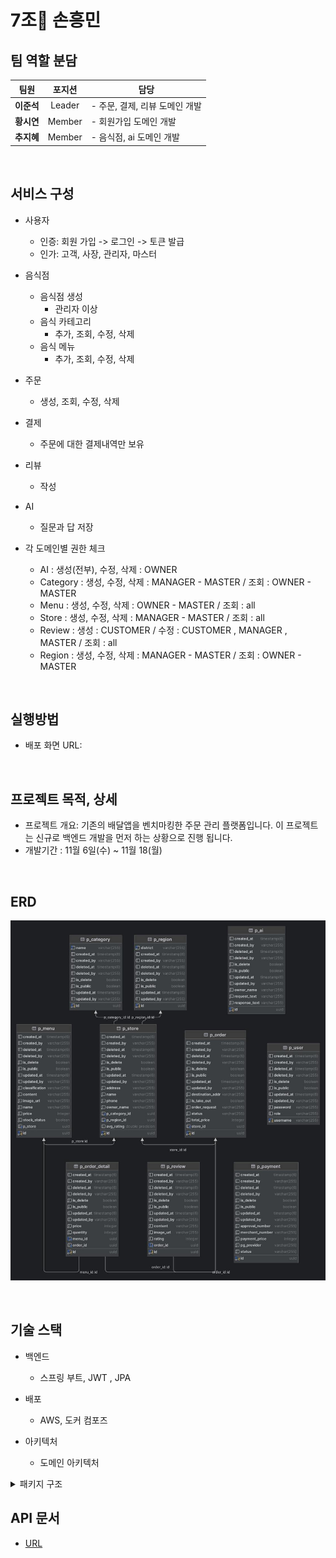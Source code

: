 7조 손흥민
=============

## 팀 역할 분담
<table>
  <thead>
    <tr>
      <th align="center">팀원</th>
      <th align="center">포지션</th>
      <th align="center">담당</th>
    </tr>
  </thead>
  <tbody>
    <tr>
      <td align="center"><b>이준석</b></td>
      <td align="center">Leader</td>
      <td align="left">
        - 주문, 결제, 리뷰 도메인 개발
      </td>
    </tr>
    <tr>
      <td align="center"><b>황시연</b></td>
      <td align="center">Member</td>
      <td align="left">
        - 회원가입 도메인 개발
      </td>
    </tr>
        <tr>
      <td align="center"><b>추지혜</b></td>
      <td align="center">Member</td>
      <td align="left">
        - 음식점, ai 도메인 개발
      </td>
    </tr>
  </tbody>
</table>


</br>

## 서비스 구성

- 사용자
  - 인증: 회원 가입 -> 로그인 -> 토큰 발급
  - 인가: 고객, 사장, 관리자, 마스터
- 음식점
  - 음식점 생성
    - 관리자 이상
  - 음식 카테고리
    - 추가, 조회, 수정, 삭제
  - 음식 메뉴
    - 추가, 조회, 수정, 삭제
- 주문
  - 생성, 조회, 수정, 삭제
- 결제
  - 주문에 대한 결제내역만 보유
- 리뷰
  - 작성
- AI
  - 질문과 답 저장

- 각 도메인별 권한 체크
  - AI : 생성(전부), 수정, 삭제 : OWNER
  - Category : 생성, 수정, 삭제 : MANAGER - MASTER / 조회 : OWNER - MASTER
  - Menu : 생성, 수정, 삭제 : OWNER - MASTER / 조회 : all
  - Store : 생성, 수정, 삭제 : MANAGER - MASTER / 조회 : all
  - Review : 생성 : CUSTOMER / 수정 : CUSTOMER , MANAGER , MASTER / 조회 : all
  - Region : 생성, 수정, 삭제 : MANAGER - MASTER / 조회 : OWNER - MASTER

</br>

## 실행방법 
- 배포 화면 URL:


</br>

## 프로젝트 목적, 상세
- 프로젝트 개요: 기존의 배달앱을 벤치마킹한 주문 관리 플랫폼입니다. 이 프로젝트는 신규로 백엔드 개발을 먼저 하는 상황으로 진행 됩니다.
- 개발기간 : 11월 6일(수) ~ 11월 18(월)

</br>

## ERD
![ERD 이미지](https://raw.githubusercontent.com/hanghae-project-1/backend/dev/image/erd.jpeg)


</br>

## 기술 스택
- 백엔드
  - 스프링 부트, JWT , JPA
- 배포
  - AWS, 도커 컴포즈

- 아키텍처
  - 도메인 아키텍처
<details><summary> 패키지 구조</summary>

  ```java
  ├── DemoApplication.java
├── common
│   ├── config
│   │   ├── JpaConfig.java
│   │   ├── QueryDslConfig.java
│   │   ├── RestTemplateConfig.java
│   │   ├── SecurityAuditorAware.java
│   │   ├── SecurityConfig.java
│   │   └── jwt
│   │       ├── JWTFilter.java
│   │       ├── JWTUtil.java
│   │       ├── JwtAccessDeniedHandler.java
│   │       ├── JwtAuthenticationEntryPoint.java
│   │       └── LoginFilter.java
│   ├── entity
│   │   └── BaseEntity.java
│   ├── exception
│   │   ├── CommonExceptionHandler.java
│   │   └── Error.java
│   ├── model
│   │   └── response
│   │       └── Response.java
│   └── util
│       └── PagingUtils.java
└── domain
    ├── ai
    │   ├── controller
    │   │   ├── AiController.java
    │   │   └── docs
    │   │       └── AiControllerDocs.java
    │   ├── dto
    │   │   ├── request
    │   │   │   └── AiRequestDto.java
    │   │   └── response
    │   │       └── AiResponseDto.java
    │   ├── entity
    │   │   └── Ai.java
    │   ├── exception
    │   │   ├── AiException.java
    │   │   └── NotFoundAiException.java
    │   ├── mapper
    │   │   └── AiMapper.java
    │   ├── repository
    │   │   └── AiRepository.java
    │   └── service
    │       └── AiService.java
    ├── category
    │   ├── controller
    │   │   ├── CategoryMenuController.java
    │   │   └── docs
    │   │       └── CategoryMenuControllerDocs.java
    │   ├── dto
    │   │   ├── request
    │   │   │   └── CategoryMenuRequestDto.java
    │   │   └── response
    │   │       └── CategoryMenuResponseDto.java
    │   ├── entity
    │   │   └── CategoryMenu.java
    │   ├── exception
    │   │   ├── CategoryMenuException.java
    │   │   ├── DuplicateCategoryMenuException.java
    │   │   └── NotFoundCategoryMenuException.java
    │   ├── mapper
    │   │   └── CategoryMenuMapper.java
    │   ├── repository
    │   │   └── CategoryMenuRepository.java
    │   └── service
    │       └── CategoryMenuService.java
    ├── entity
    │   └── common
    │       ├── CommonConstant.java
    │       └── Status.java
    ├── menu
    │   ├── controller
    │   │   ├── MenuController.java
    │   │   └── docs
    │   │       └── MenuControllerDocs.java
    │   ├── dto
    │   │   ├── request
    │   │   │   └── MenuRequestDto.java
    │   │   └── response
    │   │       └── MenuResponseDto.java
    │   ├── entity
    │   │   └── Menu.java
    │   ├── exception
    │   │   ├── DuplicateMenuException.java
    │   │   ├── MenuException.java
    │   │   ├── NotFoundMenuAndStoreException.java
    │   │   └── NotFoundMenuException.java
    │   ├── mapper
    │   │   └── MenuMapper.java
    │   ├── repository
    │   │   └── MenuRepository.java
    │   └── service
    │       └── MenuService.java
    ├── order
    │   ├── controller
    │   │   ├── OrderController.java
    │   │   └── docs
    │   │       └── OrderControllerDocs.java
    │   ├── entity
    │   │   ├── Order.java
    │   │   └── OrderDetail.java
    │   ├── exception
    │   │   ├── IncorrectTotalPriceException.java
    │   │   ├── IsNotYourOrderException.java
    │   │   ├── NotFoundOrderException.java
    │   │   ├── OrderException.java
    │   │   └── ReturnPeriodPassedException.java
    │   ├── mapper
    │   │   └── OrderMapper.java
    │   ├── model
    │   │   ├── request
    │   │   │   ├── OrderDetailRequestDTO.java
    │   │   │   └── OrderRequestDTO.java
    │   │   └── response
    │   │       ├── BaseOrderDTO.java
    │   │       ├── OrderDetailResponseDTO.java
    │   │       ├── OrderResponseDTO.java
    │   │       └── StoreOrderResponseDTO.java
    │   ├── repository
    │   │   ├── OrderRepository.java
    │   │   └── custom
    │   │       ├── OrderRepositoryCustom.java
    │   │       └── impl
    │   └── service
    │       └── OrderService.java
    ├── region
    │   ├── controller
    │   │   ├── RegionController.java
    │   │   └── docs
    │   │       └── RegionControllerDocs.java
    │   ├── dto
    │   │   ├── request
    │   │   │   └── RegionRequestDto.java
    │   │   └── response
    │   │       └── RegionResponseDto.java
    │   ├── entity
    │   │   └── Region.java
    │   ├── exception
    │   │   ├── NotFoundRegionException.java
    │   │   └── RegionException.java
    │   ├── mapper
    │   │   └── RegionMapper.java
    │   ├── repository
    │   │   └── RegionRepository.java
    │   └── service
    │       └── RegionService.java
    ├── review
    │   ├── controller
    │   │   ├── ReviewController.java
    │   │   └── docs
    │   │       └── ReviewControllerDocs.java
    │   ├── entity
    │   │   └── Review.java
    │   ├── exception
    │   │   ├── IsNotYourReviewException.java
    │   │   ├── NotFoundReviewException.java
    │   │   ├── PurchaseIsNotConfirmedException.java
    │   │   └── ReviewException.java
    │   ├── mapper
    │   │   └── ReviewMapper.java
    │   ├── model
    │   │   ├── request
    │   │   │   ├── BaseReviewRequestDTO.java
    │   │   │   └── ReviewRequestDTO.java
    │   │   └── response
    │   │       ├── ReviewListResponseDTO.java
    │   │       └── ReviewResponseDTO.java
    │   ├── repository
    │   │   └── ReviewRepository.java
    │   └── service
    │       └── ReviewService.java
    ├── store
    │   ├── controller
    │   │   ├── StoreController.java
    │   │   └── docs
    │   │       └── StoreControllerDocs.java
    │   ├── dto
    │   │   ├── request
    │   │   │   └── StoreRequestDto.java
    │   │   └── response
    │   │       ├── StoreDetailResponseDto.java
    │   │       ├── StoreListResponseDto.java
    │   │       └── StoreResponseDto.java
    │   ├── entity
    │   │   └── Store.java
    │   ├── exception
    │   │   ├── DuplicateStoreNameException.java
    │   │   ├── IsNotYourStoreException.java
    │   │   ├── NotFoundStoreException.java
    │   │   └── StoreException.java
    │   ├── mapper
    │   │   └── StoreMapper.java
    │   ├── repository
    │   │   ├── StoreRepository.java
    │   │   └── custom
    │   │       ├── StoreCustomRepository.java
    │   │       └── impl
    │   └── service
    │       └── StoreService.java
    └── user
        └── common
            ├── controller
            │   ├── JoinController.java
            │   ├── LoginController.java
            │   ├── UserController.java
            │   └── docs
            ├── dto
            │   ├── CustomUserDetails.java
            │   ├── JoinRequestDto.java
            │   └── UserInfoRequestDto.java
            ├── entity
            │   ├── Role.java
            │   └── User.java
            ├── exception
            │   ├── DuplicateUsernameExistsException.java
            │   ├── NotPoundUriException.java
            │   ├── NotPoundUserException.java
            │   ├── OwnerMismatchException.java
            │   ├── UserException.java
            │   └── UserWithdrawnException.java
            ├── mapper
            │   └── UserMapper.java
            ├── repository
            │   └── UserRepository.java
            └── service
                ├── CustomUserDetailService.java
                ├── JoinService.java
                ├── PasswordChangeService.java
                ├── UserService.java
                ├── UserValidService.java
                └── UserWithdrawnService.java

  ```
</details>

## API 문서 
- [URL]()
